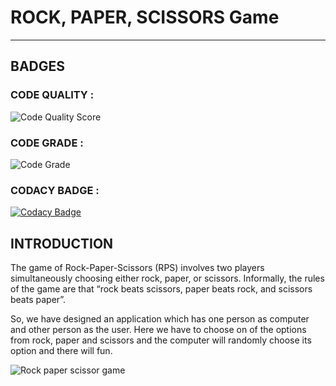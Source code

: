 # ROCK, PAPER, SCISSORS Game
___
## BADGES

### CODE QUALITY :

![Code Quality Score](https://api.codiga.io/project/29881/score/svg)

### CODE GRADE :

![Code Grade](https://api.codiga.io/project/29881/status/svg)

### CODACY BADGE :

[![Codacy Badge](https://app.codacy.com/project/badge/Grade/f0d5f5532a2c4356acfbf640da3ba83c)](https://www.codacy.com/gh/Sinha4467/M1_Automation_Innovation/dashboard?utm_source=github.com&amp;utm_medium=referral&amp;utm_content=Sinha4467/M1_Automation_Innovation&amp;utm_campaign=Badge_Grade)





## INTRODUCTION

The game of Rock-Paper-Scissors (RPS) involves two players simultaneously choosing either rock, paper, or scissors. Informally, the rules of the game are that “rock beats scissors, paper beats rock, and scissors beats paper”.

So, we have designed an application which has one person as computer and other person as the user. Here we have to choose on of the options from rock, paper and scissors and the computer will randomly choose its option and there will fun.


![Rock paper scissor game](https://user-images.githubusercontent.com/94137581/142763761-8e465506-2296-4a20-8ab3-371eb50a769b.jpg)
